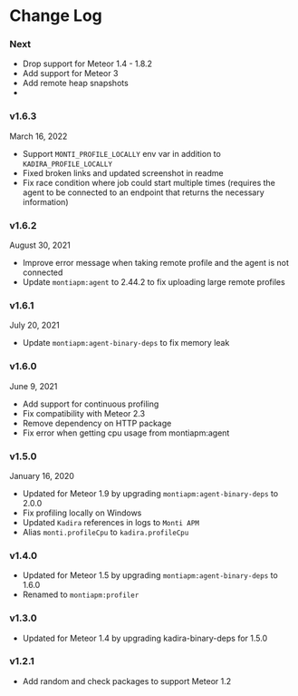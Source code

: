 # Change Log

### Next

* Drop support for Meteor 1.4 - 1.8.2
* Add support for Meteor 3
* Add remote heap snapshots
* 

### v1.6.3
March 16, 2022

* Support `MONTI_PROFILE_LOCALLY` env var in addition to `KADIRA_PROFILE_LOCALLY`
* Fixed broken links and updated screenshot in readme
* Fix race condition where job could start multiple times (requires the agent to be connected to an endpoint that returns the necessary information)

### v1.6.2
August 30, 2021

* Improve error message when taking remote profile and the agent is not connected
* Update `montiapm:agent` to 2.44.2 to fix uploading large remote profiles

### v1.6.1
July 20, 2021

* Update `montiapm:agent-binary-deps` to fix memory leak

### v1.6.0
June 9, 2021

* Add support for continuous profiling
* Fix compatibility with Meteor 2.3
* Remove dependency on HTTP package
* Fix error when getting cpu usage from montiapm:agent

### v1.5.0
January 16, 2020

* Updated for Meteor 1.9 by upgrading `montiapm:agent-binary-deps` to 2.0.0
* Fix profiling locally on Windows
* Updated `Kadira` references in logs to `Monti APM`
* Alias `monti.profileCpu` to `kadira.profileCpu`

### v1.4.0

* Updated for Meteor 1.5 by upgrading `montiapm:agent-binary-deps` to 1.6.0
* Renamed to `montiapm:profiler`

### v1.3.0

* Updated for Meteor 1.4 by upgrading kadira-binary-deps for 1.5.0

### v1.2.1

* Add random and check packages to support Meteor 1.2

